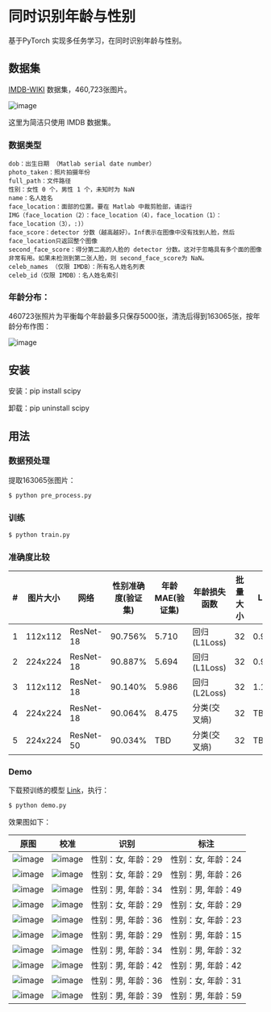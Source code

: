 # 同时识别年龄与性别
基于PyTorch 实现多任务学习，在同时识别年龄与性别。


## 数据集

[IMDB-WIKI](https://data.vision.ee.ethz.ch/cvl/rrothe/imdb-wiki/) 数据集，460,723张图片。

![image](https://github.com/foamliu/Joint-Estimation-of-Age-and-Gender/raw/master/images/imdb-wiki-teaser.png)

这里为简洁只使用 IMDB 数据集。

### 数据类型
    dob：出生日期 （Matlab serial date number）
    photo_taken：照片拍摄年份
    full_path：文件路径
    性别：女性 0 个，男性 1 个，未知时为 NaN
    name：名人姓名
    face_location：面部的位置。要在 Matlab 中裁剪脸部，请运行
    IMG（face_location（2）：face_location（4），face_location（1）：face_location（3），:)）
    face_score：detector 分数（越高越好）。Inf表示在图像中没有找到人脸，然后 face_location只返回整个图像
    second_face_score：得分第二高的人脸的 detector 分数。这对于忽略具有多个面的图像非常有用。如果未检测到第二张人脸，则 second_face_score为 NaN。
    celeb_names （仅限 IMDB）：所有名人姓名列表
    celeb_id（仅限 IMDB）：名人姓名索引

### 年龄分布：

460723张照片为平衡每个年龄最多只保存5000张，清洗后得到163065张，按年龄分布作图：

![image](https://github.com/foamliu/Joint-Estimation-of-Age-and-Gender/raw/master/images/age.png)

## 安装
安装：pip install scipy

卸载：pip uninstall scipy

## 用法

### 数据预处理
提取163065张图片：
```bash
$ python pre_process.py
```

### 训练
```bash
$ python train.py
```

### 准确度比较

#|图片大小|网络|性别准确度(验证集)|年龄MAE(验证集)|年龄损失函数|批量大小|Loss|年龄权重|
|---|---|---|---|---|---|---|---|---|
|1|112x112|ResNet-18|90.756%|5.710|回归(L1Loss)|32|0.9757|0.1|
|2|224x224|ResNet-18|90.887%|5.694|回归(L1Loss)|32|0.9719|0.1|
|3|112x112|ResNet-18|90.140%|5.986|回归(L2Loss)|32|1.121|0.01|
|4|224x224|ResNet-18|90.064%|8.475|分类(交叉熵)|32|TBD|TBD|
|5|224x224|ResNet-50|90.034%|TBD|分类(交叉熵)|32|TBD|TBD|


### Demo
下载预训练的模型 [Link](https://github.com/foamliu/Age-and-Gender/releases/download/1.0/BEST_checkpoint_.pth.tar)，执行：
```bash
$ python demo.py
```

效果图如下：

原图 | 校准 | 识别 | 标注 |
|---|---|---|---|
|![image](https://github.com/foamliu/Age-and-Gender/raw/master/images/0_raw.jpg)|![image](https://github.com/foamliu/Age-and-Gender/raw/master/images/0_img.jpg)|性别：女, 年龄：29|性别：女, 年龄：24|
|![image](https://github.com/foamliu/Age-and-Gender/raw/master/images/1_raw.jpg)|![image](https://github.com/foamliu/Age-and-Gender/raw/master/images/1_img.jpg)|性别：女, 年龄：29|性别：男, 年龄：26|
|![image](https://github.com/foamliu/Age-and-Gender/raw/master/images/2_raw.jpg)|![image](https://github.com/foamliu/Age-and-Gender/raw/master/images/2_img.jpg)|性别：男, 年龄：34|性别：男, 年龄：49|
|![image](https://github.com/foamliu/Age-and-Gender/raw/master/images/3_raw.jpg)|![image](https://github.com/foamliu/Age-and-Gender/raw/master/images/3_img.jpg)|性别：女, 年龄：29|性别：女, 年龄：29|
|![image](https://github.com/foamliu/Age-and-Gender/raw/master/images/4_raw.jpg)|![image](https://github.com/foamliu/Age-and-Gender/raw/master/images/4_img.jpg)|性别：男, 年龄：36|性别：女, 年龄：23|
|![image](https://github.com/foamliu/Age-and-Gender/raw/master/images/5_raw.jpg)|![image](https://github.com/foamliu/Age-and-Gender/raw/master/images/5_img.jpg)|性别：男, 年龄：29|性别：男, 年龄：15|
|![image](https://github.com/foamliu/Age-and-Gender/raw/master/images/6_raw.jpg)|![image](https://github.com/foamliu/Age-and-Gender/raw/master/images/6_img.jpg)|性别：男, 年龄：34|性别：男, 年龄：32|
|![image](https://github.com/foamliu/Age-and-Gender/raw/master/images/7_raw.jpg)|![image](https://github.com/foamliu/Age-and-Gender/raw/master/images/7_img.jpg)|性别：男, 年龄：42|性别：男, 年龄：42|
|![image](https://github.com/foamliu/Age-and-Gender/raw/master/images/8_raw.jpg)|![image](https://github.com/foamliu/Age-and-Gender/raw/master/images/8_img.jpg)|性别：男, 年龄：36|性别：女, 年龄：31|
|![image](https://github.com/foamliu/Age-and-Gender/raw/master/images/9_raw.jpg)|![image](https://github.com/foamliu/Age-and-Gender/raw/master/images/9_img.jpg)|性别：男, 年龄：39|性别：男, 年龄：59|

